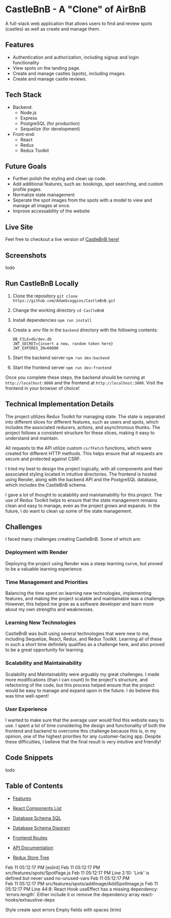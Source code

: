 # CastleBnB - A "Clone" of AirBnB

A full-stack web application that allows users to find and review spots (castles) as well as create and manage them.

## Features

- Authentication and authorization, including signup and login functionality
- View spots on the landing page.
- Create and manage castles (spots), including images.
- Create and manage castle reviews.

## Tech Stack

- Backend:
  - Node.js
  - Express
  - PostgreSQL (for production)
  - Sequelize (for development)
- Front-end:
  - React
  - Redux
  - Redux Toolkit

## Future Goals

- Further polish the styling and clean up code.
- Add additional features, such as: bookings, spot searching, and custom profile pages.
- Normalize state management
- Seperate the spot images from the spots with a model to view and manage all images at once.
- Improve accessability of the website

## Live Site

Feel free to checkout a live version of [CastleBnB here!](https://airbnb-clone-i8gb.onrender.com])

## Screenshots

todo

## Run CastleBnB Locally

1. Clone the repository
`git clone https://github.com/AdamScoggins/CastleBnB.git`

2. Change the working directory
`cd CastleBnB`

3. Install dependencies
`npm run install`

4. Create a .env file in the `backend` directory with the following contents:

    ```plaintext
    DB_FILE=db/dev.db
    JWT_SECRET={insert a new, random token here}
    JWT_EXPIRES_IN=60000
    ```

5. Start the backend server
`npm run dev:backend`

6. Start the frontend server
`npm run dev:frontend`

Once you complete these steps, the backend should be running at `http://localhost:8000` and the frontend at `http://localhost:3000`. Visit the frontend in your browser of choice!

## Technical Implementation Details

The project utilizes Redux Toolkit for managing state. The state is separated into different slices for different features, such as users and spots, which includes the associated reducers, actions, and asynchronous thunks. The project follows a consistent structure for these slices, making it easy to understand and maintain.

All requests to the API utilize custom `csrfFetch` functions, which were created for different HTTP methods. This helps ensure that all requests are secure and protected against CSRF.

I tried my best to design the project logically, with all components and their associated styling located in intuitive directories. The frontend is hosted using Render, along with the backend API and the PostgreSQL database, which includes the CastleBnB schema.

I gave a lot of thought to scalability and maintainability for this project. The use of Redux Toolkit helps to ensure that the state management remains clean and easy to manage, even as the project grows and expands. In the future, I do want to clean up some of the state management.

## Challenges

I faced many challenges creating CastleBnB. Some of which are:

### Deployment with Render

Deploying the project using Render was a steep learning curve, but proved to be a valuable learning experience.

### Time Management and Priorities

Balancing the time spent on learning new technologies, implementing features, and making the project scalable and maintainable was a challenge. However, this helped me grow as a software developer and learn more about my own strengths and weaknesses.

### Learning New Technologies

CastleBnB was built using several technologies that were new to me, including Sequelize, React, Redux, and Redux Toolkit. Learning all of these in such a short time definitely qualifies as a challenge here, and also proved to be a great opportunity for learning.

### Scalability and Maintainability

Scalability and Maintainability were arguably my great challenges. I made more modifications (than I can count) to the project's structure, and refactoring of the code, but this process helped ensure that the project would be easy to manage and expand upon in the future. I do believe this was time well-spent!

### User Experience

I wanted to make sure that the average user would find this website easy to use. I spent a lot of time considering the design and functionality of both the frontend and backend to overcome this challenge because this is, in my opinion, one of the highest priorities for any customer-facing app. Despite these difficulties, I believe that the final result is very intuitive and friendly!

## Code Snippets

todo

## Table of Contents

- [Features](FEATURES.md)

- [React Components List](./frontend/REACT_COMPONENTS.md)

- [Database Schema SQL](./backend/schema.sql)

- [Database Schema Diagram](./backend/schema.png)

- [Frontend Routes](./frontend/REACT_ROUTES.md)

- [API Documentation](./backend/README.md)

- [Redux Store Tree](./frontend/REDUX_STORE_TREE.md)


Feb 11 05:12:17 PM  [eslint]
Feb 11 05:12:17 PM  src/features/spots/SpotPage.js
Feb 11 05:12:17 PM    Line 2:10:  'Link' is defined but never used  no-unused-vars
Feb 11 05:12:17 PM  
Feb 11 05:12:17 PM  src/features/spots/addImage/AddSpotImage.js
Feb 11 05:12:17 PM    Line 44:8:  React Hook useEffect has a missing dependency: 'errors.length'. Either include it or remove the dependency array  react-hooks/exhaustive-deps

Style create spot errors
Empty fields with spaces (trim)
